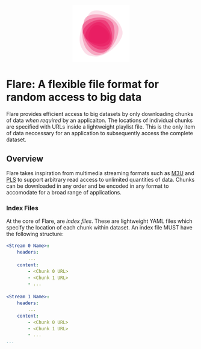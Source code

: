 <div align='center'>
	<img src='./images/flare.svg' width='30%'>
</div>


# Flare: A flexible file format for random access to big data

Flare provides efficient access to big datasets by only downloading chunks of data *when required* by an applicaiton. The locations of individual chunks are specified with URLs inside a lightweight playlist file. This is the only item of data neccessary for an application to subsequently access the complete dataset.


## Overview

Flare takes inspiration from multimedia streaming formats such as [M3U](https://en.wikipedia.org/wiki/M3U) and [PLS](https://en.wikipedia.org/wiki/PLS_(file_format)) to support arbitrary read access to unlimited quantities of data. Chunks can be downloaded in any order and be encoded in any format to accomodate for a broad range of applications. 


### Index Files

At the core of Flare, are *index files*. These are lightweight YAML files which specify the location of each chunk within dataset. An index file MUST have the following structure:

```yaml
<Stream 0 Name>:
    headers:
        ...
    content:
        - <Chunk 0 URL>
        - <Chunk 1 URL>
        - ...

<Stream 1 Name>:
    headers:
        ...
    content:
        - <Chunk 0 URL>
        - <Chunk 1 URL>
        - ...
...
```


